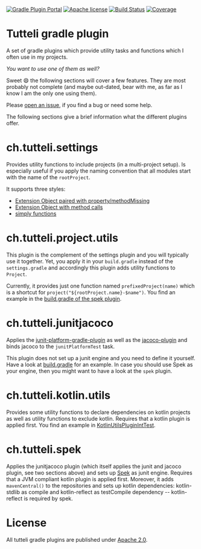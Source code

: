 [![Gradle Plugin Portal](https://img.shields.io/badge/gradle%20plugin-v0.8.0-blue.svg)](https://plugins.gradle.org/plugin/com.google.cloud.tools.jib)
[![Apache license](https://img.shields.io/badge/license-Apache%202.0-brightgreen.svg)](http://opensource.org/licenses/Apache2.0)
[![Build Status](https://travis-ci.org/robstoll/tutteli-gradle-plugins.svg?tag=v0.8.0)](https://travis-ci.org/robstoll/tutteli-gradle-plugins/branches)
[![Coverage](https://codecov.io/github/robstoll/tutteli-gradle-plugins/coverage.svg?tag=v0.8.0)](https://codecov.io/github/robstoll/tutteli-gradle-plugins?tag=v0.8.0)

# Tutteli gradle plugin
A set of gradle plugins which provide utility tasks and functions which I often use in my projects.

*You want to use one of them as well?*

Sweet :smile: the following sections will cover a few features.
They are most probably not complete
(and maybe out-dated, bear with me, as far as I know I am the only one using them).

Please [open an issue](https://github.com/robstoll/tutteli-gradle-plugins/issues/new),
if you find a bug or need some help.

The following sections give a brief information what the different plugins offer.

# ch.tutteli.settings
Provides utility functions to include projects (in a multi-project setup).
Is especially useful if you apply the naming convention that all modules start with the name of the `rootProject`.

It supports three styles:
- [Extension Object paired with property/methodMissing](https://github.com/robstoll/tutteli-gradle-plugins/tree/v0.8.0/tutteli-gradle-settings/src/test/groovy/ch/tutteli/gradle/settings/SettingsUtilPluginIntTest.groovy#L29)
- [Extension Object with method calls](https://github.com/robstoll/tutteli-gradle-plugins/tree/v0.8.0/tutteli-gradle-settings/src/test/groovy/ch/tutteli/gradle/settings/SettingsUtilPluginIntTest.groovy#L94)
- [simply functions](https://github.com/robstoll/tutteli-gradle-plugins/tree/v0.8.0/tutteli-gradle-settings/src/test/groovy/ch/tutteli/gradle/settings/SettingsUtilPluginIntTest.groovy#L175)

# ch.tutteli.project.utils
This plugin is the complement of the settings plugin and you will typically use it together. 
Yet, you apply it in your `build.gradle` instead of the `settings.gradle` and accordingly this plugin adds utility functions to `Project`.

Currently, it provides just one function named `prefixedProject(name)` which is a shortcut for `project("${rootProject.name}-$name")`.
You find an example in the [build.gradle of the spek plugin](https://github.com/robstoll/tutteli-gradle-plugins/tree/v0.8.0/tutteli-gradle-spek/build.gradle#L20).

# ch.tutteli.junitjacoco
Applies the [junit-platform-gradle-plugin](https://junit.org/junit5/docs/current/user-guide/#running-tests-build-gradle)
as well as the [jacoco-plugin](https://docs.gradle.org/current/userguide/jacoco_plugin.html)
and binds jacoco to the `junitPlatformTest` task.

This plugin does not set up a junit engine and you need to define it yourself. 
Have a look at [build.gradle](https://github.com/robstoll/tutteli-gradle-plugins/tree/v0.8.0/build.gradle#L51)
for an example.
In case you should use Spek as your engine, then you might want to have a look at the `spek` plugin.

# ch.tutteli.kotlin.utils
Provides some utility functions to declare dependencies on kotlin projects as well as utility functions to exclude kotlin.
Requires that a kotlin plugin is applied first.
You find an example in [KotlinUtilsPluginIntTest](https://github.com/robstoll/tutteli-gradle-plugins/tree/v0.8.0/tutteli-gradle-kotlin-utils/src/test/groovy/ch/tutteli/gradle/kotlin/KotlinUtilsPluginIntTest.groovy#L35).

# ch.tutteli.spek
Applies the junitjacoco plugin (which itself applies the junit and jacoco plugin, see two sections above) 
and sets up [Spek](http://spekframework.org/) as junit engine.
Requires that a JVM compliant kotlin plugin is applied first.
Moreover, it adds `mavenCentral()` to the repositories and sets up kotlin dependencies:
kotlin-stdlib as compile and kotlin-reflect as testCompile dependency -- kotlin-reflect is required by spek.

# License
All tutteli gradle plugins are published under [Apache 2.0](http://opensource.org/licenses/Apache2.0).
